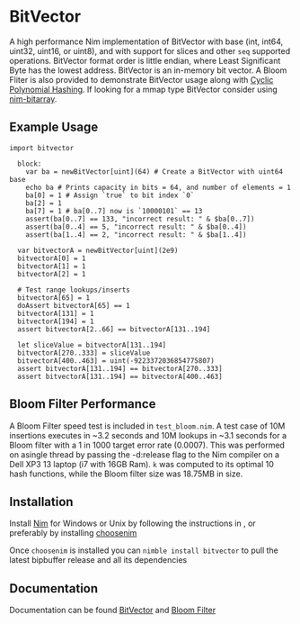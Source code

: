 # BitVector
A high performance Nim implementation of BitVector with base (int, int64, uint32, uint16, or uint8), and with support for slices and other `seq` supported operations. BitVector format order is little endian, where Least Significant Byte has the lowest address. BitVector is an in-memory bit vector. A Bloom Fliter is also provided to demonstrate BitVector usage along with <a class="external reference" href="https://github.com/MarcAzar/Cyclic-Polynomial-Hash">Cyclic Polynomial Hashing</a>. If looking for a mmap type BitVector consider using <a class="external reference" href="https://github.com/onecodex/nim-bitarray">nim-bitarray</a>.
## Example Usage                                                        
```
import bitvector
   
  block:
    var ba = newBitVector[uint](64) # Create a BitVector with uint64 base
    echo ba # Prints capacity in bits = 64, and number of elements = 1
    ba[0] = 1 # Assign `true` to bit index `0`
    ba[2] = 1
    ba[7] = 1 # ba[0..7] now is `10000101` == 13
    assert(ba[0..7] == 133, "incorrect result: " & $ba[0..7]) 
    assert(ba[0..4] == 5, "incorrect result: " & $ba[0..4])
    assert(ba[1..4] == 2, "incorrect result: " & $ba[1..4])
 
  var bitvectorA = newBitVector[uint](2e9)
  bitvectorA[0] = 1
  bitvectorA[1] = 1
  bitvectorA[2] = 1
  
  # Test range lookups/inserts
  bitvectorA[65] = 1
  doAssert bitvectorA[65] == 1
  bitvectorA[131] = 1
  bitvectorA[194] = 1
  assert bitvectorA[2..66] == bitvectorA[131..194]

  let sliceValue = bitvectorA[131..194]
  bitvectorA[270..333] = sliceValue
  bitvectorA[400..463] = uint(-9223372036854775807)
  assert bitvectorA[131..194] == bitvectorA[270..333]
  assert bitvectorA[131..194] == bitvectorA[400..463]
```
## Bloom Filter Performance
A Bloom Filter speed test is included in `test_bloom.nim`. A test case of 10M insertions executes in ~3.2 seconds and 10M lookups in ~3.1 seconds for a Bloom filter with a 1 in 1000 target error rate (0.0007). This was performed on asingle thread by passing the -d:release flag to the Nim compiler on a Dell XP3 13 laptop (i7 with 16GB Ram). `k` was computed to its optimal 10 hash functions, while the Bloom filter size was 18.75MB in size.

## Installation
Install <a class="external reference" href="https://nim-lang.org/install.html">Nim</a> for Windows or Unix by following the instructions in , or preferably by installing <a class="reference external" href="https://github.com/dom96/choosenim">choosenim</a>

Once ```choosenim``` is installed you can ```nimble install bitvector``` to pull the latest bipbuffer release and all its dependencies

## Documentation
Documentation can be found <a class="external reference" href="https://marcazar.github.io/BitVector/docs/bitvector.html">BitVector</a> and <a class="external reference" href="https://marcazar.github.io/BitVector/docs/bloom.html">Bloom Filter</a>
